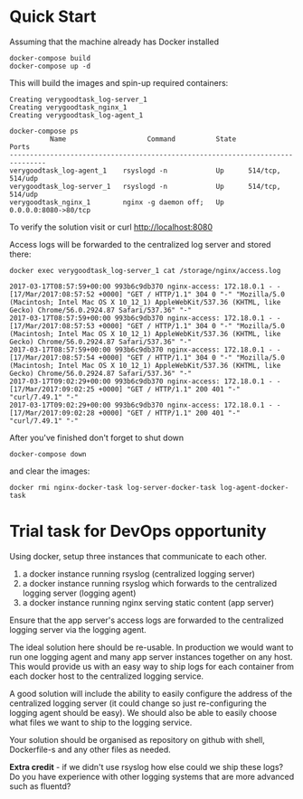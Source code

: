 # Quick Start

Assuming that the machine already has Docker installed

```
docker-compose build
docker-compose up -d
```

This will build the images and spin-up required containers:

```
Creating verygoodtask_log-server_1
Creating verygoodtask_nginx_1
Creating verygoodtask_log-agent_1
```

```
docker-compose ps
          Name                    Command          State          Ports         
-------------------------------------------------------------------------------
verygoodtask_log-agent_1    rsyslogd -n            Up      514/tcp, 514/udp     
verygoodtask_log-server_1   rsyslogd -n            Up      514/tcp, 514/udp     
verygoodtask_nginx_1        nginx -g daemon off;   Up      0.0.0.0:8080->80/tcp 
```

To verify the solution visit or curl [http://localhost:8080](http://localhost:8080)

Access logs will be forwarded to the centralized log server and stored there:

```
docker exec verygoodtask_log-server_1 cat /storage/nginx/access.log

2017-03-17T08:57:59+00:00 993b6c9db370 nginx-access: 172.18.0.1 - - [17/Mar/2017:08:57:52 +0000] "GET / HTTP/1.1" 304 0 "-" "Mozilla/5.0 (Macintosh; Intel Mac OS X 10_12_1) AppleWebKit/537.36 (KHTML, like Gecko) Chrome/56.0.2924.87 Safari/537.36" "-"
2017-03-17T08:57:59+00:00 993b6c9db370 nginx-access: 172.18.0.1 - - [17/Mar/2017:08:57:53 +0000] "GET / HTTP/1.1" 304 0 "-" "Mozilla/5.0 (Macintosh; Intel Mac OS X 10_12_1) AppleWebKit/537.36 (KHTML, like Gecko) Chrome/56.0.2924.87 Safari/537.36" "-"
2017-03-17T08:57:59+00:00 993b6c9db370 nginx-access: 172.18.0.1 - - [17/Mar/2017:08:57:54 +0000] "GET / HTTP/1.1" 304 0 "-" "Mozilla/5.0 (Macintosh; Intel Mac OS X 10_12_1) AppleWebKit/537.36 (KHTML, like Gecko) Chrome/56.0.2924.87 Safari/537.36" "-"
2017-03-17T09:02:29+00:00 993b6c9db370 nginx-access: 172.18.0.1 - - [17/Mar/2017:09:02:25 +0000] "GET / HTTP/1.1" 200 401 "-" "curl/7.49.1" "-"
2017-03-17T09:02:29+00:00 993b6c9db370 nginx-access: 172.18.0.1 - - [17/Mar/2017:09:02:28 +0000] "GET / HTTP/1.1" 200 401 "-" "curl/7.49.1" "-"
```

After you've finished don't forget to shut down

```
docker-compose down
```

and clear the images:

```
docker rmi nginx-docker-task log-server-docker-task log-agent-docker-task
```



# Trial task for DevOps opportunity 


Using docker, setup three instances that communicate to each other.

1. a docker instance running rsyslog (centralized logging server)
2. a docker instance running rsyslog which forwards to the centralized logging server (logging agent)
3. a docker instance running nginx serving static content (app server)

Ensure that the app server's access logs are forwarded to the centralized logging server via the logging agent.

The ideal solution here should be re-usable. In production we would want to run one logging agent and many app server instances together on any host. This would provide us with an easy way to ship logs for each container from each docker host to the centralized logging service.

A good solution will include the ability to easily configure the address of the centralized logging server (it could change so just re-configuring the logging agent should be easy). We should also be able to easily choose what files we want to ship to the logging service.

Your solution should be organised as repository on github with shell, Dockerfile-s and any other files as needed.

**Extra credit** - if we didn't use rsyslog how else could we ship these logs? Do you have experience with other logging systems that are more advanced such as fluentd?
